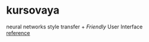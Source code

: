 # kursovaya
neural networks style transfer + _Friendly_ User Interface  
[reference](https://arxiv.org/abs/1508.06576)
